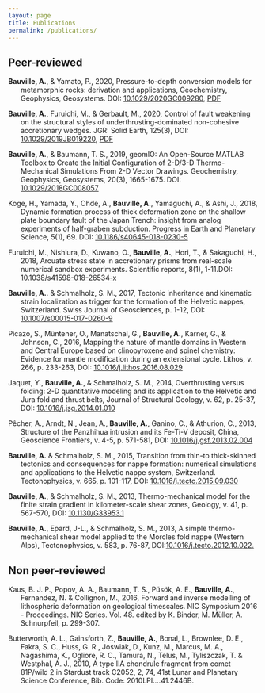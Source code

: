 ```yaml
---
layout: page
title: Publications
permalink: /publications/
---
```

<style>
    .cite_publication {
        text-indent: -25px;
        margin-left: 25px
    }
</style>


<h2>
    Peer-reviewed
</h2>
<p class="cite_publication">
    <strong>Bauville, A.</strong>, & Yamato, P., 2020, Pressure-to-depth conversion models for
    metamorphic rocks: derivation and applications, Geochemistry, Geophysics, Geosystems. DOI: <a href="http://dx.doi.org/10.1029/2020GC009280">10.1029/2020GC009280</a>, <a href="https://www.researchgate.net/profile/Arthur-Bauville/publication/348688305_Pressure-to-Depth_Conversion_Models_for_Metamorphic_Rocks_Derivation_and_Applications/links/600faf90299bf14088c091d8/Pressure-to-Depth-Conversion-Models-for-Metamorphic-Rocks-Derivation-and-Applications.pdf">PDF</a>
</p>
<p class="cite_publication">
    <strong>Bauville, A.</strong>, Furuichi, M., & Gerbault, M., 2020, Control of fault weakening on the structural
    styles of underthrusting-dominated non-cohesive accretionary wedges. JGR: Solid Earth,
    125(3), DOI: <a href="http://dx.doi.org/10.1029/2019JB019220">10.1029/2019JB019220</a>, <a href="https://www.researchgate.net/profile/Arthur-Bauville/publication/339624541_Control_of_Fault_Weakening_on_the_Structural_Styles_of_Underthrusting-Dominated_Non-Cohesive_Accretionary_Wedges/links/5eba2bd7299bf1287f7fce89/Control-of-Fault-Weakening-on-the-Structural-Styles-of-Underthrusting-Dominated-Non-Cohesive-Accretionary-Wedges.pdf">PDF</a>
</p>
<p class="cite_publication">
    <strong>Bauville, A.</strong>, & Baumann, T. S., 2019, geomIO: An Open-Source MATLAB Toolbox to Create
    the Initial Configuration of 2-D/3-D Thermo-Mechanical Simulations From 2-D Vector Drawings. Geochemistry, Geophysics, Geosystems, 20(3), 1665-1675. DOI: <a href="http://dx.doi.org/10.1029/2018GC008057">10.1029/2018GC008057</a> 
</p>
<p class="cite_publication">
    Koge, H., Yamada, Y., Ohde, A., <strong>Bauville, A.</strong>, Yamaguchi, A., & Ashi, J., 2018, Dynamic formation process of thick deformation zone on the shallow plate boundary fault of the Japan Trench: insight from analog experiments of half-graben subduction. Progress in Earth and Planetary Science, 5(1), 69. DOI: <a href="http://dx.doi.org/10.1186/s40645-018-0230-5">10.1186/s40645-018-0230-5</a>

    
</p>
<p class="cite_publication">
    Furuichi, M., Nishiura, D., Kuwano, O., <strong>Bauville, A.</strong>, Hori, T., & Sakaguchi, H., 2018, Arcuate stress state in accretionary prisms from real-scale numerical sandbox experiments. Scientific reports, 8(1), 1-11.DOI:  <a href="http://dx.doi.org/10.1038/s41598-018-26534-x">10.1038/s41598-018-26534-x</a>
</p>
<p class="cite_publication">
    <strong>Bauville, A.</strong>. & Schmalholz, S. M., 2017, Tectonic inheritance and kinematic strain localization
    as trigger for the formation of the Helvetic nappes, Switzerland. Swiss Journal of
    Geosciences, p. 1-12, DOI: <a href="http://dx.doi.org/10.1007/s00015-017-0260-9">10.1007/s00015-017-0260-9</a>
</p>
<p class="cite_publication">
    Picazo, S., Müntener, O., Manatschal, G., <strong>Bauville, A.</strong>, Karner, G., & Johnson, C., 2016, Mapping the nature of mantle domains in Western and Central Europe based on clinopyroxene and spinel chemistry: Evidence for mantle modification during an extensional cycle. Lithos, v. 266, p. 233-263, DOI: <a href="http://dx.doi.org/10.1016/j.lithos.2016.08.029">10.1016/j.lithos.2016.08.029</a>
    
    
</p>
<p class="cite_publication">
    Jaquet, Y., <strong>Bauville, A.</strong>, & Schmalholz, S. M., 2014, Overthrusting versus folding: 2-D quantitative modeling and its application to the Helvetic and Jura fold and thrust belts, Journal of Structural Geology, v. 62, p. 25-37, DOI: <a href="http://dx.doi.org/10.1016/j.jsg.2014.01.010">10.1016/j.jsg.2014.01.010</a>
</p>
<p class="cite_publication">
    Pêcher, A., Arndt, N., Jean, A., <strong>Bauville, A.</strong>, Ganino, C., & Athurion, C., 2013, Structure of the Panzhihua intrusion and its Fe-Ti-V deposit, China, Geoscience Frontiers, v. 4-5, p. 571-581, DOI: <a href="http://dx.doi.org/10.1016/j.gsf.2013.02.004">10.1016/j.gsf.2013.02.004</a>
</p>
<p class="cite_publication">
    <strong>Bauville, A.</strong> & Schmalholz, S. M., 2015, Transition from thin-to thick-skinned tectonics and
    consequences for nappe formation: numerical simulations and applications to the Helvetic nappe system, Switzerland. Tectonophysics, v. 665, p. 101-117, DOI: <a href="http://dx.doi.org/10.1016/j.tecto.2015.09.030">10.1016/j.tecto.2015.09.030</a>
</p>
<p class="cite_publication">
    <strong>Bauville, A.</strong>, & Schmalholz, S. M., 2013, Thermo-mechanical model for the finite strain gradient
    in kilometer-scale shear zones, Geology, v. 41, p. 567-570, DOI: <a href="http://dx.doi.org/10.1130/G33953.1">10.1130/G33953.1</a>
</p>
<p class="cite_publication">
    <strong>Bauville, A.</strong>, Epard, J-L., & Schmalholz, S. M., 2013, A simple thermo-mechanical shear model
    applied to the Morcles fold nappe (Western Alps), Tectonophysics, v. 583, p. 76-87, DOI:<a href="http://dx.doi.org/10.1016/j.tecto.2012.10.022.">10.1016/j.tecto.2012.10.022.</a>
</p>

<h2>
    Non peer-reviewed
</h2>

<p class="cite_publication">
    Kaus, B. J. P., Popov, A. A., Baumann, T. S., Püsök, A. E., <strong>Bauville, A.</strong>, Fernandez, N. & Collignon, M., 2016, Forward and inverse modelling of lithospheric deformation on geological timescales. NIC Symposium 2016 - Proceedings. NIC Series. Vol. 48. edited by K. Binder, M. Müller, A. Schnurpfeil, p. 299-307.
</p>
<p class="cite_publication">
    Butterworth, A. L., Gainsforth, Z., <strong>Bauville, A.</strong>, Bonal, L., Brownlee, D. E., Fakra, S. C., Huss, G. R., Joswiak, D., Kunz, M., Marcus, M. A., Nagashima, K., Ogliore, R. C., Tamura, N., Telus, M., Tyliszczak, T. & Westphal, A. J., 2010, A type IIA chondrule fragment from comet 81P/wild 2 in Stardust track C2052, 2, 74, 41st Lunar and Planetary Science Conference, Bib. Code: 2010LPI....41.2446B.
</p>